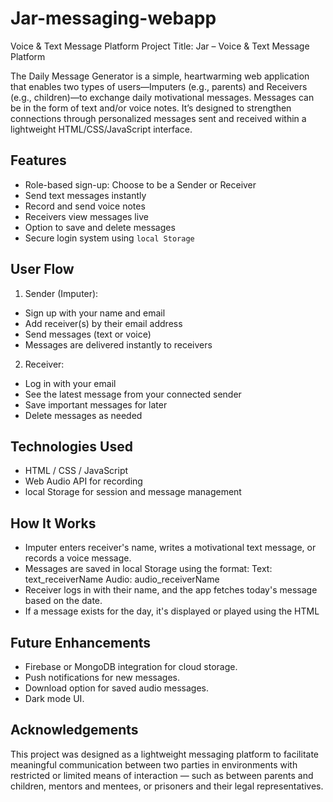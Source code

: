 # Jar-messaging-webapp

Voice &amp; Text Message Platform
Project Title:  Jar – Voice & Text Message Platform

The Daily Message Generator is a simple, heartwarming web application that enables two types of users—Imputers (e.g., parents) and Receivers (e.g., children)—to exchange daily motivational messages. Messages can be in the form of text and/or voice notes.
It’s designed to strengthen connections through personalized messages sent and received within a lightweight HTML/CSS/JavaScript interface.

## Features

-   Role-based sign-up: Choose to be a Sender or Receiver
-   Send text messages instantly
-   Record and send voice notes
-   Receivers view messages live
-   Option to save and delete messages
-   Secure login system using `local Storage`

## User Flow

1. Sender (Imputer):
- Sign up with your name and email
- Add receiver(s) by their email address
- Send messages (text or voice)
- Messages are delivered instantly to receivers

2.  Receiver:
- Log in with your email
- See the latest message from your connected sender
- Save important messages for later
- Delete messages as needed

## Technologies Used
-  HTML / CSS / JavaScript
-  Web Audio API for recording
-  local Storage for session and message management

## How It Works
- Imputer enters receiver's name, writes a motivational text message, or records a voice message.
- Messages are saved in local Storage using the format:
Text: text_receiverName
Audio: audio_receiverName
- Receiver logs in with their name, and the app fetches today's message based on the date.
- If a message exists for the day, it's displayed or played using the HTML <audio> tag.

## Future Enhancements
- Firebase or MongoDB integration for cloud storage.
- Push notifications for new messages.
- Download option for saved audio messages.
- Dark mode UI.

## Acknowledgements
This project was designed as a lightweight messaging platform to facilitate meaningful communication between two parties in environments with restricted or limited means of interaction — such as between parents and children, mentors and mentees, or prisoners and their legal representatives. 


